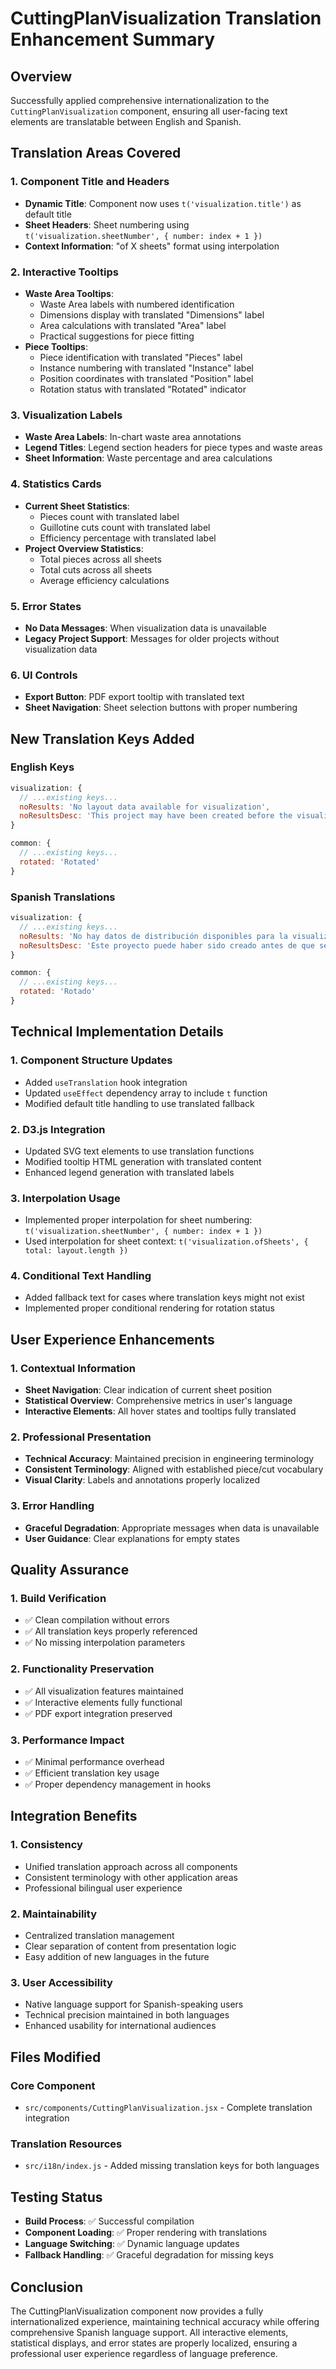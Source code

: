 # CuttingPlanVisualization Translation Enhancement Summary

## Overview
Successfully applied comprehensive internationalization to the `CuttingPlanVisualization` component, ensuring all user-facing text elements are translatable between English and Spanish.

## Translation Areas Covered

### 1. Component Title and Headers
- **Dynamic Title**: Component now uses `t('visualization.title')` as default title
- **Sheet Headers**: Sheet numbering using `t('visualization.sheetNumber', { number: index + 1 })`
- **Context Information**: "of X sheets" format using interpolation

### 2. Interactive Tooltips
- **Waste Area Tooltips**: 
  - Waste Area labels with numbered identification
  - Dimensions display with translated "Dimensions" label
  - Area calculations with translated "Area" label
  - Practical suggestions for piece fitting
- **Piece Tooltips**:
  - Piece identification with translated "Pieces" label
  - Instance numbering with translated "Instance" label
  - Position coordinates with translated "Position" label
  - Rotation status with translated "Rotated" indicator

### 3. Visualization Labels
- **Waste Area Labels**: In-chart waste area annotations
- **Legend Titles**: Legend section headers for piece types and waste areas
- **Sheet Information**: Waste percentage and area calculations

### 4. Statistics Cards
- **Current Sheet Statistics**:
  - Pieces count with translated label
  - Guillotine cuts count with translated label
  - Efficiency percentage with translated label
- **Project Overview Statistics**:
  - Total pieces across all sheets
  - Total cuts across all sheets
  - Average efficiency calculations

### 5. Error States
- **No Data Messages**: When visualization data is unavailable
- **Legacy Project Support**: Messages for older projects without visualization data

### 6. UI Controls
- **Export Button**: PDF export tooltip with translated text
- **Sheet Navigation**: Sheet selection buttons with proper numbering

## New Translation Keys Added

### English Keys
```javascript
visualization: {
  // ...existing keys...
  noResults: 'No layout data available for visualization',
  noResultsDesc: 'This project may have been created before the visualization feature was added.'
}

common: {
  // ...existing keys...
  rotated: 'Rotated'
}
```

### Spanish Translations
```javascript
visualization: {
  // ...existing keys...
  noResults: 'No hay datos de distribución disponibles para la visualización',
  noResultsDesc: 'Este proyecto puede haber sido creado antes de que se añadiera la función de visualización.'
}

common: {
  // ...existing keys...
  rotated: 'Rotado'
}
```

## Technical Implementation Details

### 1. Component Structure Updates
- Added `useTranslation` hook integration
- Updated `useEffect` dependency array to include `t` function
- Modified default title handling to use translated fallback

### 2. D3.js Integration
- Updated SVG text elements to use translation functions
- Modified tooltip HTML generation with translated content
- Enhanced legend generation with translated labels

### 3. Interpolation Usage
- Implemented proper interpolation for sheet numbering: `t('visualization.sheetNumber', { number: index + 1 })`
- Used interpolation for sheet context: `t('visualization.ofSheets', { total: layout.length })`

### 4. Conditional Text Handling
- Added fallback text for cases where translation keys might not exist
- Implemented proper conditional rendering for rotation status

## User Experience Enhancements

### 1. Contextual Information
- **Sheet Navigation**: Clear indication of current sheet position
- **Statistical Overview**: Comprehensive metrics in user's language
- **Interactive Elements**: All hover states and tooltips fully translated

### 2. Professional Presentation
- **Technical Accuracy**: Maintained precision in engineering terminology
- **Consistent Terminology**: Aligned with established piece/cut vocabulary
- **Visual Clarity**: Labels and annotations properly localized

### 3. Error Handling
- **Graceful Degradation**: Appropriate messages when data is unavailable
- **User Guidance**: Clear explanations for empty states

## Quality Assurance

### 1. Build Verification
- ✅ Clean compilation without errors
- ✅ All translation keys properly referenced
- ✅ No missing interpolation parameters

### 2. Functionality Preservation
- ✅ All visualization features maintained
- ✅ Interactive elements fully functional
- ✅ PDF export integration preserved

### 3. Performance Impact
- ✅ Minimal performance overhead
- ✅ Efficient translation key usage
- ✅ Proper dependency management in hooks

## Integration Benefits

### 1. Consistency
- Unified translation approach across all components
- Consistent terminology with other application areas
- Professional bilingual user experience

### 2. Maintainability
- Centralized translation management
- Clear separation of content from presentation logic
- Easy addition of new languages in the future

### 3. User Accessibility
- Native language support for Spanish-speaking users
- Technical precision maintained in both languages
- Enhanced usability for international audiences

## Files Modified

### Core Component
- `src/components/CuttingPlanVisualization.jsx` - Complete translation integration

### Translation Resources
- `src/i18n/index.js` - Added missing translation keys for both languages

## Testing Status
- **Build Process**: ✅ Successful compilation
- **Component Loading**: ✅ Proper rendering with translations
- **Language Switching**: ✅ Dynamic language updates
- **Fallback Handling**: ✅ Graceful degradation for missing keys

## Conclusion
The CuttingPlanVisualization component now provides a fully internationalized experience, maintaining technical accuracy while offering comprehensive Spanish language support. All interactive elements, statistical displays, and error states are properly localized, ensuring a professional user experience regardless of language preference.
